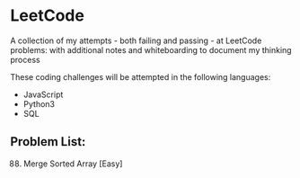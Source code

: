 # LeetCode
A collection of my attempts - both failing and passing - at LeetCode problems: with additional notes and whiteboarding to document my thinking process

These coding challenges will be attempted in the following languages:
- JavaScript
- Python3
- SQL

## Problem List:
88. Merge Sorted Array [Easy]
